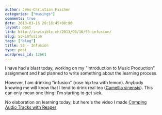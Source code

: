 ```yaml
---
author: Jens-Christian Fischer
categories: ["musings"]
comments: true
date: 2013-03-16 20:18:45+00:00
layout: post
link: http://invisible.ch/2013/03/16/53-infusion/
slug: 53-infusion
tags: ["blog"]
title: 53 - Infusion
type: post
wordpress_id: 12661
---
```


I have had a blast today, working on my "Introduction to Music Production" assignment and had planned to write something about the learning process.

However, I am drinking "infusion" (rose hip tea with lemon). Anybody knowing me will know that I tend to drink real tea ([Camellia sinensis](http://en.wikipedia.org/wiki/Camellia_sinensis)). This can only mean one thing: I'm starting to get sick.

No elaboration on learning today, but here's the video I made 
[Comping Audio Tracks with Reaper](http://m.youtube.com/watch?feature=plcp&v=jpnzjy8mcIw)

